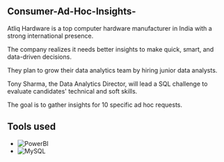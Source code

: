 ## Consumer-Ad-Hoc-Insights-

 Atliq Hardware is a top computer hardware manufacturer in India with a strong international presence.

 The company realizes it needs better insights to make quick, smart, and data-driven decisions.

 They plan to grow their data analytics team by hiring junior data analysts.

 Tony Sharma, the Data Analytics Director, will lead a SQL challenge to evaluate candidates' technical and soft skills.

 The goal is to gather insights for 10 specific ad hoc requests.

## Tools used 
  - ![PowerBI](https://img.shields.io/badge/-PowerBI-F2C811?style=flat-square&logo=powerbi&logoColor=black)
- ![MySQL](https://img.shields.io/badge/-MySQL-4479A1?style=flat-square&logo=mysql&logoColor=white)
